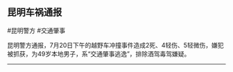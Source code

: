 <!--
[205] [201728830] [2025-07-21 06:49] 
-->

## 昆明车祸通报
#昆明警方 #交通肇事

昆明警方通报，7月20日下午的越野车冲撞事件造成2死、4轻伤、5轻微伤，嫌犯被抓获，为49岁本地男子，系“交通肇事逃逸”，排除酒驾毒驾嫌疑。  

---

